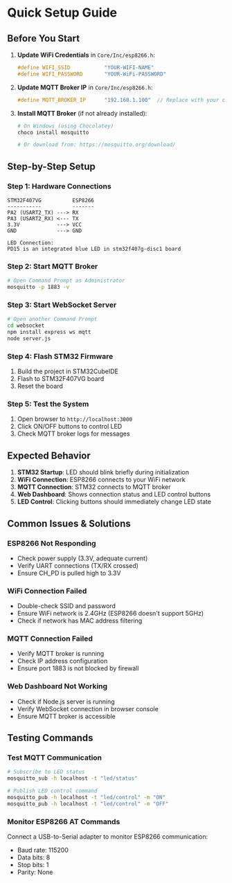# Quick Setup Guide

## Before You Start

1. **Update WiFi Credentials** in `Core/Inc/esp8266.h`:
   ```c
   #define WIFI_SSID           "YOUR-WIFI-NAME"
   #define WIFI_PASSWORD       "YOUR-WiFi-PASSWORD"
   ```

2. **Update MQTT Broker IP** in `Core/Inc/esp8266.h`:
   ```c
   #define MQTT_BROKER_IP      "192.168.1.100"  // Replace with your computer's IP
   ```

3. **Install MQTT Broker** (if not already installed):
   ```bash
   # On Windows (using Chocolatey)
   choco install mosquitto
   
   # Or download from: https://mosquitto.org/download/
   ```

## Step-by-Step Setup

### Step 1: Hardware Connections
```
STM32F407VG          ESP8266
-----------          -------
PA2 (USART2_TX) ---> RX
PA3 (USART2_RX) <--- TX
3.3V            ---> VCC
GND             ---> GND

LED Connection:
PD15 is an integrated blue LED in stm32f407g-disc1 board
```

### Step 2: Start MQTT Broker
```bash
# Open Command Prompt as Administrator
mosquitto -p 1883 -v
```

### Step 3: Start WebSocket Server
```bash
# Open another Command Prompt
cd websocket
npm install express ws mqtt
node server.js
```

### Step 4: Flash STM32 Firmware
1. Build the project in STM32CubeIDE
2. Flash to STM32F407VG board
3. Reset the board

### Step 5: Test the System
1. Open browser to `http://localhost:3000`
2. Click ON/OFF buttons to control LED
3. Check MQTT broker logs for messages

## Expected Behavior

1. **STM32 Startup**: LED should blink briefly during initialization
2. **WiFi Connection**: ESP8266 connects to your WiFi network
3. **MQTT Connection**: STM32 connects to MQTT broker
4. **Web Dashboard**: Shows connection status and LED control buttons
5. **LED Control**: Clicking buttons should immediately change LED state

## Common Issues & Solutions

### ESP8266 Not Responding
- Check power supply (3.3V, adequate current)
- Verify UART connections (TX/RX crossed)
- Ensure CH_PD is pulled high to 3.3V

### WiFi Connection Failed
- Double-check SSID and password
- Ensure WiFi network is 2.4GHz (ESP8266 doesn't support 5GHz)
- Check if network has MAC address filtering

### MQTT Connection Failed
- Verify MQTT broker is running
- Check IP address configuration
- Ensure port 1883 is not blocked by firewall

### Web Dashboard Not Working
- Check if Node.js server is running
- Verify WebSocket connection in browser console
- Ensure MQTT broker is accessible

## Testing Commands

### Test MQTT Communication
```bash
# Subscribe to LED status
mosquitto_sub -h localhost -t "led/status"

# Publish LED control command
mosquitto_pub -h localhost -t "led/control" -m "ON"
mosquitto_pub -h localhost -t "led/control" -m "OFF"
```

### Monitor ESP8266 AT Commands
Connect a USB-to-Serial adapter to monitor ESP8266 communication:
- Baud rate: 115200
- Data bits: 8
- Stop bits: 1
- Parity: None
